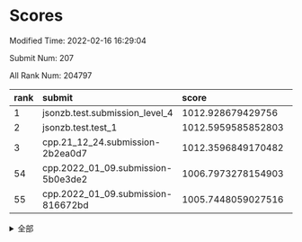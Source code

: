 # Scores

Modified Time: 2022-02-16 16:29:04

Submit Num: 207

All Rank Num: 204797

| rank |               submit               |       score        |       sigma        | pk_num |
| :--- | :--------------------------------- | :----------------- | :----------------- | :----- |
| 1    | jsonzb.test.submission_level_4     | 1012.928679429756  | 0.7995845744891383 | 3958   |
| 2    | jsonzb.test.test_1                 | 1012.5959585852803 | 0.8064152813327191 | 3956   |
| 3    | cpp.21_12_24.submission-2b2ea0d7   | 1012.3596849170482 | 0.7944097696797205 | 3953   |
| 54   | cpp.2022_01_09.submission-5b0e3de2 | 1006.7973278154903 | 0.7387777018853898 | 3959   |
| 55   | cpp.2022_01_09.submission-816672bd | 1005.7448059027516 | 0.7145339542573197 | 3960   |


<details>
<summary>全部</summary>

| rank |                 submit                 |       score        |       sigma        | pk_num |
| :--- | :------------------------------------- | :----------------- | :----------------- | :----- |
| 1    | jsonzb.test.submission_level_4         | 1012.928679429756  | 0.7995845744891383 | 3958   |
| 2    | jsonzb.test.test_1                     | 1012.5959585852803 | 0.8064152813327191 | 3956   |
| 3    | cpp.21_12_24.submission-2b2ea0d7       | 1012.3596849170482 | 0.7944097696797205 | 3953   |
| 4    | gobigger.level_3.submission_level_3_3  | 1011.8208094421132 | 0.7947404564147299 | 3955   |
| 5    | gobigger.level_3.submission_level_3_20 | 1011.7327564133832 | 0.7715881476215597 | 3953   |
| 6    | gobigger.level_3.submission_level_3_43 | 1011.5133910875447 | 0.7936258943215808 | 3958   |
| 7    | gobigger.level_3.submission_level_3_24 | 1011.1919272685155 | 0.7772846544958907 | 3958   |
| 8    | gobigger.level_3.submission_level_3_8  | 1011.1738385964873 | 0.7555487670956235 | 3961   |
| 9    | gobigger.level_3.submission_level_3_46 | 1010.8633080936655 | 0.7742658103509    | 3956   |
| 10   | gobigger.level_3.submission_level_3_26 | 1010.7312202900315 | 0.7686579118816641 | 3960   |
| 11   | gobigger.level_3.submission_level_3_45 | 1010.7002851891424 | 0.805132909799093  | 3957   |
| 12   | gobigger.level_3.submission_level_3_1  | 1010.5698057679325 | 0.7996246652571518 | 3957   |
| 13   | gobigger.level_3.submission_level_3_38 | 1010.4724331278019 | 0.7505421159916658 | 3951   |
| 14   | gobigger.level_3.submission_level_3_49 | 1010.396594933601  | 0.7442036450614242 | 3962   |
| 15   | gobigger.level_3.submission_level_3_28 | 1010.3492209325693 | 0.7622046274235884 | 3962   |
| 16   | gobigger.level_3.submission_level_3_16 | 1010.3147042242036 | 0.7436688018821588 | 3960   |
| 17   | gobigger.level_3.submission_level_3_25 | 1010.2654653188331 | 0.7618919549045179 | 3954   |
| 18   | gobigger.level_3.submission_level_3_10 | 1010.1884538676338 | 0.7694329056692526 | 3957   |
| 19   | gobigger.level_3.submission_level_3_30 | 1010.1112507858446 | 0.758962838191161  | 3962   |
| 20   | gobigger.level_3.submission_level_3_18 | 1010.0807959386902 | 0.7785740160060309 | 3957   |
| 21   | gobigger.level_3.submission_level_3_9  | 1010.0196044927904 | 0.7625158913571614 | 3955   |
| 22   | gobigger.level_3.submission_level_3_34 | 1009.972317923567  | 0.751086135171365  | 3955   |
| 23   | gobigger.level_3.submission_level_3_2  | 1009.9461909481282 | 0.746512559616189  | 3962   |
| 24   | gobigger.level_3.submission_level_3_41 | 1009.9407376758329 | 0.7658909157553009 | 3962   |
| 25   | gobigger.level_3.submission_level_3_11 | 1009.9370352716521 | 0.7421726629364219 | 3956   |
| 26   | gobigger.level_3.submission_level_3_44 | 1009.8091271516108 | 0.7384056558717321 | 3959   |
| 27   | gobigger.level_3.submission_level_3_13 | 1009.8081662838765 | 0.7348358118692027 | 3956   |
| 28   | gobigger.level_3.submission_level_3_19 | 1009.7848348458353 | 0.7426401803416411 | 3961   |
| 29   | gobigger.level_3.submission_level_3_29 | 1009.7736211028442 | 0.7718760222107381 | 3962   |
| 30   | gobigger.level_3.submission_level_3_47 | 1009.7565253946374 | 0.7341278219489464 | 3958   |
| 31   | gobigger.level_3.submission_level_3_22 | 1009.7552230351122 | 0.740594880201066  | 3961   |
| 32   | gobigger.level_3.submission_level_3_14 | 1009.6525107111756 | 0.7750094511697807 | 3958   |
| 33   | gobigger.level_3.submission_level_3_31 | 1009.6511368836061 | 0.757250939216678  | 3954   |
| 34   | gobigger.level_3.submission_level_3_0  | 1009.6031392250524 | 0.7461755466597373 | 3957   |
| 35   | gobigger.level_3.submission_level_3_15 | 1009.5744203133586 | 0.7522508346229793 | 3962   |
| 36   | gobigger.level_3.submission_level_3_40 | 1009.5573093933663 | 0.7516738140963607 | 3962   |
| 37   | gobigger.level_3.submission_level_3_33 | 1009.5541028089367 | 0.7412930289623776 | 3960   |
| 38   | gobigger.level_3.submission_level_3_7  | 1009.4415528657773 | 0.7413656678097095 | 3963   |
| 39   | gobigger.level_3.submission_level_3_17 | 1009.4277283024155 | 0.76735895291526   | 3956   |
| 40   | gobigger.level_3.submission_level_3_42 | 1009.3874748572188 | 0.7484380934165811 | 3960   |
| 41   | gobigger.level_3.submission_level_3_5  | 1009.3233289406922 | 0.7440970839727982 | 3958   |
| 42   | gobigger.level_3.submission_level_3_27 | 1009.2459890212347 | 0.7732869490788546 | 3955   |
| 43   | gobigger.level_3.submission_level_3_6  | 1009.2396649195266 | 0.7411019043927923 | 3957   |
| 44   | gobigger.level_3.submission_level_3_37 | 1009.2148661057712 | 0.748691784720271  | 3958   |
| 45   | gobigger.level_3.submission_level_3_36 | 1009.1176639060209 | 0.7575355959183246 | 3952   |
| 46   | gobigger.level_3.submission_level_3_32 | 1009.085850794883  | 0.7588823208007744 | 3957   |
| 47   | gobigger.level_3.submission_level_3_12 | 1009.0129400625037 | 0.7427433083444226 | 3955   |
| 48   | gobigger.level_3.submission_level_3_23 | 1009.0036211091657 | 0.7486173396920802 | 3957   |
| 49   | gobigger.level_3.submission_level_3_4  | 1008.9436834890126 | 0.730595837441989  | 3956   |
| 50   | gobigger.level_3.submission_level_3_39 | 1008.770267237793  | 0.7494478179942904 | 3957   |
| 51   | gobigger.level_3.submission_level_3_21 | 1008.6057147096826 | 0.7486031764230541 | 3959   |
| 52   | gobigger.level_3.submission_level_3_35 | 1008.4946380638005 | 0.7341677366860956 | 3955   |
| 53   | gobigger.level_3.submission_level_3_48 | 1007.9115966771061 | 0.7479462036546877 | 3953   |
| 54   | cpp.2022_01_09.submission-5b0e3de2     | 1006.7973278154903 | 0.7387777018853898 | 3959   |
| 55   | cpp.2022_01_09.submission-816672bd     | 1005.7448059027516 | 0.7145339542573197 | 3960   |
| 56   | gobigger.level_1.submission_level_1_20 | 1004.8852971240863 | 0.7138244758958872 | 3959   |
| 57   | gobigger.level_1.submission_level_1_30 | 1004.6595996608606 | 0.7127476463125794 | 3961   |
| 58   | gobigger.level_1.submission_level_1_15 | 1004.4486340775409 | 0.7341839988043455 | 3956   |
| 59   | gobigger.level_1.submission_level_1_5  | 1004.4417428132318 | 0.7164877908413605 | 3955   |
| 60   | gobigger.level_1.submission_level_1_35 | 1004.0898731677078 | 0.7141917827060167 | 3961   |
| 61   | gobigger.level_1.submission_level_1_6  | 1003.9903725938807 | 0.7220852817766227 | 3958   |
| 62   | gobigger.level_1.submission_level_1_32 | 1003.8579926319529 | 0.7051328441286411 | 3954   |
| 63   | gobigger.level_1.submission_level_1_48 | 1003.8027331449034 | 0.7168061279037165 | 3960   |
| 64   | gobigger.level_1.submission_level_1_1  | 1003.8016048131411 | 0.7208688056675921 | 3957   |
| 65   | gobigger.level_1.submission_level_1_49 | 1003.7930357324527 | 0.7170161311882841 | 3957   |
| 66   | gobigger.level_1.submission_level_1_10 | 1003.6585833064556 | 0.7214906202026522 | 3958   |
| 67   | gobigger.level_1.submission_level_1_14 | 1003.6565925004617 | 0.7137145101564347 | 3958   |
| 68   | gobigger.level_1.submission_level_1_13 | 1003.6161838990242 | 0.7059973108735477 | 3958   |
| 69   | gobigger.level_1.submission_level_1_45 | 1003.6006093213964 | 0.7216005045271261 | 3958   |
| 70   | gobigger.level_1.submission_level_1_29 | 1003.5421938176981 | 0.7197753611437454 | 3961   |
| 71   | gobigger.level_1.submission_level_1_9  | 1003.4569847442415 | 0.7032579294568662 | 3957   |
| 72   | gobigger.level_1.submission_level_1_31 | 1003.4373822026664 | 0.7023945795959283 | 3958   |
| 73   | gobigger.level_1.submission_level_1_22 | 1003.3999621024084 | 0.7116860137237788 | 3955   |
| 74   | gobigger.level_1.submission_level_1_2  | 1003.3965584566726 | 0.7199860881575941 | 3954   |
| 75   | gobigger.level_1.submission_level_1_27 | 1003.3883234788221 | 0.724343288782722  | 3956   |
| 76   | gobigger.level_1.submission_level_1_11 | 1003.3368079199186 | 0.7262112505060331 | 3957   |
| 77   | gobigger.level_1.submission_level_1_37 | 1003.3249795323013 | 0.717103523165215  | 3959   |
| 78   | gobigger.level_1.submission_level_1_12 | 1003.3012906582267 | 0.7033286997503274 | 3965   |
| 79   | gobigger.level_1.submission_level_1_47 | 1003.300996951126  | 0.713623090941074  | 3960   |
| 80   | gobigger.level_1.submission_level_1_40 | 1003.2131947241203 | 0.7205167071927207 | 3953   |
| 81   | gobigger.level_1.submission_level_1_36 | 1003.2054986587247 | 0.7125391454510643 | 3956   |
| 82   | gobigger.level_1.submission_level_1_18 | 1003.1950609626613 | 0.7049188400885714 | 3955   |
| 83   | gobigger.level_1.submission_level_1_0  | 1003.1810535323368 | 0.7170057606659873 | 3953   |
| 84   | gobigger.level_1.submission_level_1_4  | 1003.1798543224402 | 0.713651785907518  | 3957   |
| 85   | gobigger.level_1.submission_level_1_46 | 1003.1141820382801 | 0.7073217440574371 | 3960   |
| 86   | gobigger.level_1.submission_level_1_44 | 1003.1019173464516 | 0.7129139045376877 | 3961   |
| 87   | gobigger.level_1.submission_level_1_33 | 1003.100161572116  | 0.7174682892333881 | 3961   |
| 88   | gobigger.level_1.submission_level_1_26 | 1003.0990049131846 | 0.7215320948510278 | 3960   |
| 89   | gobigger.level_1.submission_level_1_43 | 1003.076725912673  | 0.7197123873360689 | 3960   |
| 90   | gobigger.level_1.submission_level_1_24 | 1002.9922677882957 | 0.7287257118962734 | 3955   |
| 91   | gobigger.level_1.submission_level_1_16 | 1002.981210509956  | 0.713478116527391  | 3960   |
| 92   | gobigger.level_1.submission_level_1_21 | 1002.8878934676192 | 0.7104878376929584 | 3958   |
| 93   | gobigger.level_1.submission_level_1_3  | 1002.8817885800436 | 0.7244963332398816 | 3954   |
| 94   | gobigger.level_1.submission_level_1_19 | 1002.8597999941317 | 0.7303988580163714 | 3958   |
| 95   | gobigger.level_1.submission_level_1_8  | 1002.8435360577014 | 0.7209956169076035 | 3955   |
| 96   | gobigger.level_1.submission_level_1_39 | 1002.7709461428815 | 0.7255973019740222 | 3954   |
| 97   | gobigger.level_1.submission_level_1_38 | 1002.7380063040006 | 0.7068306165358954 | 3953   |
| 98   | gobigger.level_1.submission_level_1_42 | 1002.6774062408709 | 0.7188627868173638 | 3962   |
| 99   | gobigger.level_1.submission_level_1_28 | 1002.6376105918828 | 0.7127411862064109 | 3957   |
| 100  | gobigger.level_1.submission_level_1_25 | 1002.508836650204  | 0.7064440667771446 | 3959   |
| 101  | gobigger.level_1.submission_level_1_41 | 1002.323492546771  | 0.718581587701841  | 3955   |
| 102  | gobigger.level_1.submission_level_1_17 | 1002.1444453609852 | 0.7186186789085149 | 3955   |
| 103  | gobigger.level_1.submission_level_1_7  | 1002.1229152721589 | 0.7183625707797071 | 3956   |
| 104  | gobigger.level_1.submission_level_1_23 | 1002.0794480548124 | 0.715422690216215  | 3960   |
| 105  | gobigger.level_1.submission_level_1_34 | 1001.3960885877179 | 0.7079893754014079 | 3957   |
| 106  | gobigger.random.submission_random_25   | 997.5465514633166  | 0.7041599539159058 | 3958   |
| 107  | gobigger.random.submission_random_9    | 997.4027556749775  | 0.7062961929212304 | 3950   |
| 108  | gobigger.random.submission_random_15   | 997.212053941466   | 0.7013021250429718 | 3958   |
| 109  | gobigger.random.submission_random_44   | 997.1302599972455  | 0.7153789573296672 | 3956   |
| 110  | gobigger.random.submission_random_32   | 997.0861012257866  | 0.7205354928002914 | 3957   |
| 111  | gobigger.random.submission_random_2    | 997.0083312895922  | 0.7130303518283679 | 3956   |
| 112  | gobigger.random.submission_random_12   | 996.8905834706067  | 0.7223092838782303 | 3960   |
| 113  | gobigger.random.submission_random_49   | 996.6818019979222  | 0.7178305292231365 | 3955   |
| 114  | gobigger.random.submission_random_39   | 996.5985018557668  | 0.7082582200967882 | 3956   |
| 115  | gobigger.random.submission_random_38   | 996.570667727169   | 0.7055881447419697 | 3959   |
| 116  | gobigger.random.submission_random_48   | 996.4667495595345  | 0.7081710149588654 | 3957   |
| 117  | gobigger.random.submission_random_8    | 996.4577092095072  | 0.7070025322069564 | 3958   |
| 118  | gobigger.random.submission_random_33   | 996.3907449822724  | 0.704026154125561  | 3957   |
| 119  | gobigger.random.submission_random_30   | 996.365620340975   | 0.7144617777051858 | 3951   |
| 120  | gobigger.random.submission_random_1    | 996.348473887314   | 0.7151166799749246 | 3959   |
| 121  | gobigger.random.submission_random_17   | 996.312398869472   | 0.6990012185441815 | 3959   |
| 122  | gobigger.random.submission_random_22   | 996.2633297237231  | 0.7094704355276564 | 3959   |
| 123  | gobigger.random.submission_random_20   | 996.2316219990331  | 0.7267501442472271 | 3959   |
| 124  | gobigger.random.submission_random_41   | 996.1953639170908  | 0.7136504205062468 | 3959   |
| 125  | gobigger.random.submission_random_16   | 996.0931256793564  | 0.6990943961567704 | 3957   |
| 126  | gobigger.random.submission_random_31   | 996.0772621384081  | 0.7055680854746883 | 3960   |
| 127  | gobigger.random.submission_random_43   | 996.0730929310747  | 0.7161136959778165 | 3960   |
| 128  | gobigger.random.submission_random_13   | 996.0406954759868  | 0.7187475514215089 | 3959   |
| 129  | gobigger.random.submission_random_11   | 996.0391563335261  | 0.7044484344652202 | 3958   |
| 130  | gobigger.random.submission_random_18   | 996.0242286943853  | 0.7230039725133561 | 3956   |
| 131  | gobigger.random.submission_random_28   | 995.9888827540606  | 0.7237425683184208 | 3952   |
| 132  | gobigger.random.submission_random_34   | 995.9776652188956  | 0.7186431618835597 | 3957   |
| 133  | gobigger.random.submission_random_4    | 995.9496226908333  | 0.7103914316088804 | 3959   |
| 134  | gobigger.random.submission_random_45   | 995.9460708110624  | 0.7127623758718373 | 3955   |
| 135  | gobigger.random.submission_random_37   | 995.9135042679858  | 0.7087033643753452 | 3960   |
| 136  | gobigger.random.submission_random_10   | 995.7918745620291  | 0.7154344168444314 | 3958   |
| 137  | gobigger.random.submission_random_35   | 995.7731149519134  | 0.7098284528344216 | 3958   |
| 138  | gobigger.random.submission_random_42   | 995.7247884354825  | 0.709997124831531  | 3957   |
| 139  | gobigger.random.submission_random_3    | 995.7112262540353  | 0.7222902792250974 | 3952   |
| 140  | gobigger.random.submission_random_0    | 995.6731430516875  | 0.7152038266243123 | 3956   |
| 141  | gobigger.random.submission_random_46   | 995.6622398542175  | 0.7117911865026869 | 3961   |
| 142  | gobigger.random.submission_random_47   | 995.5902312973665  | 0.7149649337705895 | 3954   |
| 143  | gobigger.random.submission_random_19   | 995.5657844504667  | 0.7135197421320564 | 3957   |
| 144  | gobigger.random.submission_random_14   | 995.5122768131815  | 0.7186701546262407 | 3959   |
| 145  | gobigger.random.submission_random_5    | 995.491508606703   | 0.7081936697941766 | 3958   |
| 146  | gobigger.random.submission_random_29   | 995.4365055137811  | 0.708377373465481  | 3960   |
| 147  | gobigger.random.submission_random_36   | 995.3706587927107  | 0.7140229397918985 | 3958   |
| 148  | gobigger.random.submission_random_7    | 995.3507273105557  | 0.7098274772825431 | 3959   |
| 149  | gobigger.random.submission_random_40   | 995.2837603392384  | 0.7014155681481552 | 3957   |
| 150  | gobigger.random.submission_random_21   | 995.1377422219492  | 0.7049429965106652 | 3951   |
| 151  | gobigger.random.submission_random_6    | 995.1301348775143  | 0.7309481216479683 | 3957   |
| 152  | gobigger.random.submission_random_27   | 995.0746344881743  | 0.708379367662719  | 3958   |
| 153  | gobigger.random.submission_random_24   | 995.0662796755205  | 0.7049544590030146 | 3957   |
| 154  | gobigger.random.submission_random_26   | 994.8094428619773  | 0.7072349560713693 | 3955   |
| 155  | gobigger.random.submission_random_23   | 994.782345800134   | 0.723395603443495  | 3962   |
| 156  | gobigger.level_2.submission_level_2_34 | 994.1658433824665  | 0.7186744093575429 | 3952   |
| 157  | gobigger.level_2.submission_level_2_45 | 994.0075834927665  | 0.7252981638964068 | 3959   |
| 158  | gobigger.level_2.submission_level_2_21 | 993.3665036748586  | 0.7316953092311541 | 3957   |
| 159  | gobigger.level_2.submission_level_2_42 | 993.3152288813019  | 0.7343866716422813 | 3962   |
| 160  | gobigger.level_2.submission_level_2_22 | 993.3007228059028  | 0.7280648875035614 | 3957   |
| 161  | gobigger.level_2.submission_level_2_2  | 993.273575208014   | 0.7258127527630359 | 3963   |
| 162  | gobigger.level_2.submission_level_2_49 | 993.2211216145921  | 0.7366062891398444 | 3962   |
| 163  | gobigger.level_2.submission_level_2_9  | 993.0779380238074  | 0.742609296678963  | 3957   |
| 164  | gobigger.level_2.submission_level_2_10 | 992.8964877581623  | 0.7180669432720275 | 3955   |
| 165  | gobigger.level_2.submission_level_2_41 | 992.8349500837387  | 0.7433560153512878 | 3959   |
| 166  | gobigger.level_2.submission_level_2_18 | 992.8233990971046  | 0.7404650650909591 | 3964   |
| 167  | gobigger.level_2.submission_level_2_36 | 992.7243667024263  | 0.7338881836425063 | 3960   |
| 168  | gobigger.level_2.submission_level_2_27 | 992.5903109942396  | 0.7286118312859247 | 3955   |
| 169  | gobigger.level_2.submission_level_2_7  | 992.5774970781955  | 0.7536829015337368 | 3958   |
| 170  | gobigger.level_2.submission_level_2_6  | 992.5512976047679  | 0.7311939943596631 | 3952   |
| 171  | gobigger.level_2.submission_level_2_0  | 992.5095824541398  | 0.7323585824391655 | 3952   |
| 172  | gobigger.level_2.submission_level_2_48 | 992.5010364778731  | 0.7507464774187639 | 3952   |
| 173  | gobigger.level_2.submission_level_2_16 | 992.4186986995367  | 0.7444574024595219 | 3958   |
| 174  | gobigger.level_2.submission_level_2_11 | 992.4156203774409  | 0.7509696075595622 | 3954   |
| 175  | gobigger.level_2.submission_level_2_15 | 992.4072019943444  | 0.7499394009346178 | 3955   |
| 176  | gobigger.level_2.submission_level_2_20 | 992.3421040867664  | 0.7626381462437422 | 3953   |
| 177  | gobigger.level_2.submission_level_2_32 | 992.2661518902828  | 0.7666367526192366 | 3956   |
| 178  | gobigger.level_2.submission_level_2_28 | 992.2155040429949  | 0.742286915804017  | 3953   |
| 179  | gobigger.level_2.submission_level_2_4  | 992.1138078662992  | 0.7319923793768213 | 3958   |
| 180  | gobigger.level_2.submission_level_2_40 | 991.9983785971527  | 0.760601132798267  | 3952   |
| 181  | gobigger.level_2.submission_level_2_1  | 991.8981251595834  | 0.7489362445806038 | 3957   |
| 182  | gobigger.level_2.submission_level_2_37 | 991.8882288398439  | 0.7222468429161328 | 3957   |
| 183  | gobigger.level_2.submission_level_2_8  | 991.8625055912075  | 0.7398278697522525 | 3960   |
| 184  | gobigger.level_2.submission_level_2_24 | 991.8316899126544  | 0.7449440030794294 | 3960   |
| 185  | gobigger.level_2.submission_level_2_39 | 991.7990604314942  | 0.7429082951096042 | 3954   |
| 186  | gobigger.level_2.submission_level_2_33 | 991.7193452396668  | 0.7376707891312592 | 3961   |
| 187  | gobigger.level_2.submission_level_2_23 | 991.6947510155708  | 0.7525510166057291 | 3960   |
| 188  | gobigger.level_2.submission_level_2_31 | 991.6584430120535  | 0.7485408172256609 | 3954   |
| 189  | gobigger.level_2.submission_level_2_38 | 991.5602712913391  | 0.7544966838162744 | 3957   |
| 190  | gobigger.level_2.submission_level_2_5  | 991.5367176320981  | 0.747826601628303  | 3957   |
| 191  | gobigger.level_2.submission_level_2_17 | 991.5158818530607  | 0.7566034518817413 | 3961   |
| 192  | gobigger.level_2.submission_level_2_44 | 991.4575864842247  | 0.7694703262358604 | 3956   |
| 193  | gobigger.level_2.submission_level_2_14 | 991.3490779031475  | 0.7302848818464556 | 3959   |
| 194  | gobigger.level_2.submission_level_2_19 | 991.3103024767643  | 0.752894030567164  | 3954   |
| 195  | gobigger.level_2.submission_level_2_43 | 991.2855257901814  | 0.7632101538023427 | 3962   |
| 196  | gobigger.level_2.submission_level_2_26 | 991.2744606596641  | 0.7613891866237369 | 3959   |
| 197  | gobigger.level_2.submission_level_2_29 | 991.269190027052   | 0.754598572217595  | 3958   |
| 198  | gobigger.level_2.submission_level_2_25 | 991.0753188684733  | 0.7406069656906199 | 3957   |
| 199  | gobigger.level_2.submission_level_2_47 | 991.06183859724    | 0.756464796739762  | 3951   |
| 200  | gobigger.level_2.submission_level_2_3  | 991.0381458583303  | 0.7524462149464213 | 3960   |
| 201  | gobigger.level_2.submission_level_2_46 | 990.8500898372522  | 0.7859191528686009 | 3958   |
| 202  | gobigger.level_2.submission_level_2_13 | 990.6925150565356  | 0.8118695976273526 | 3957   |
| 203  | gobigger.level_2.submission_level_2_12 | 990.6627912272232  | 0.7861249891447779 | 3959   |
| 204  | gobigger.level_2.submission_level_2_30 | 990.5569675203894  | 0.7559769655019608 | 3957   |
| 205  | gobigger.level_2.submission_level_2_35 | 990.1329011795892  | 0.772837060027455  | 3964   |
| 206  | gobigger.none.submission_none_1        | 978.823871856834   | 1.2275704561437226 | 3960   |
| 207  | gobigger.none.submission_none_0        | 977.0374302180634  | 1.4036058568448058 | 3957   |

</details>